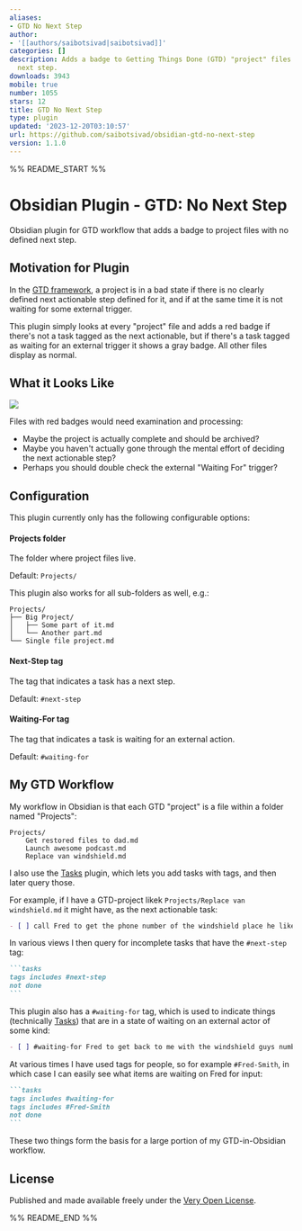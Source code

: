 ```yaml
---
aliases:
- GTD No Next Step
author:
- '[[authors/saibotsivad|saibotsivad]]'
categories: []
description: Adds a badge to Getting Things Done (GTD) "project" files with no defined
  next step.
downloads: 3943
mobile: true
number: 1055
stars: 12
title: GTD No Next Step
type: plugin
updated: '2023-12-20T03:10:57'
url: https://github.com/saibotsivad/obsidian-gtd-no-next-step
version: 1.1.0
---
```


%% README_START %%

# Obsidian Plugin - GTD: No Next Step

Obsidian plugin for GTD workflow that adds a badge to project files with no defined next step.

## Motivation for Plugin

In the [GTD framework](https://en.wikipedia.org/wiki/Getting_Things_Done), a project is in a bad state if there is no clearly defined next actionable step defined for it, and if at the same time it is not waiting for some external trigger.

This plugin simply looks at every "project" file and adds a red badge if there's not a task tagged as the next actionable, but if there's a task tagged as waiting for an external trigger it shows a gray badge. All other files display as normal.

## What it Looks Like

![](https://raw.githubusercontent.com/saibotsivad/obsidian-gtd-no-next-step/HEAD/example.png)

Files with red badges would need examination and processing:
- Maybe the project is actually complete and should be archived?
- Maybe you haven't actually gone through the mental effort of deciding the next actionable step?
- Perhaps you should double check the external "Waiting For" trigger?

## Configuration

This plugin currently only has the following configurable options:

#### Projects folder

The folder where project files live.

Default: `Projects/`

This plugin also works for all sub-folders as well, e.g.:

```
Projects/
├── Big Project/
│   ├── Some part of it.md
│   └── Another part.md
└── Single file project.md
```

#### Next-Step tag

The tag that indicates a task has a next step.

Default: `#next-step`

#### Waiting-For tag

The tag that indicates a task is waiting for an external action.

Default: `#waiting-for`

## My GTD Workflow

My workflow in Obsidian is that each GTD "project" is a file within a folder named "Projects":

```
Projects/
	Get restored files to dad.md
	Launch awesome podcast.md
	Replace van windshield.md
```

I also use the [Tasks](https://publish.obsidian.md/tasks/) plugin, which lets you add tasks with tags, and then later query those.

For example, if I have a GTD-project likek `Projects/Replace van windshield.md` it might have, as the next actionable task:

```md
- [ ] call Fred to get the phone number of the windshield place he likes #next-step
```

In various views I then query for incomplete tasks that have the `#next-step` tag:

``````md
```tasks
tags includes #next-step
not done
```
``````

This plugin also has a `#waiting-for` tag, which is used to indicate things (technically [Tasks](https://publish.obsidian.md/tasks/)) that are in a state of waiting on an external actor of some kind:

```md
- [ ] #waiting-for Fred to get back to me with the windshield guys number
```

At various times I have used tags for people, so for example `#Fred-Smith`, in which case I can easily see what items are waiting on Fred for input:

``````md
```tasks
tags includes #waiting-for
tags includes #Fred-Smith
not done
```
``````

These two things form the basis for a large portion of my GTD-in-Obsidian workflow.

## License

Published and made available freely under the [Very Open License](http://veryopenlicense.com/).


%% README_END %%